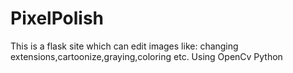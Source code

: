 # PixelPolish
This is a flask site which can edit images like: changing extensions,cartoonize,graying,coloring etc. Using OpenCv Python
